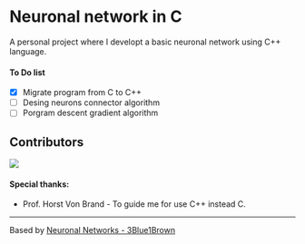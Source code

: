 
# Neuronal network in C

A personal project where I developt a basic neuronal network using C++ language.

#### To Do list

- [x] Migrate program from C to C++
- [ ] Desing neurons connector algorithm
- [ ] Porgram descent gradient algorithm

## Contributors
<a href="https://github.com/uwo-o/Neuronal-Network-C/graphs/contributors">
<img src="https://contrib.rocks/image?repo=uwo-o/Neuronal-Network-C" />
</a>

#### Special thanks:
- Prof. Horst Von Brand - To guide me for use C++ instead C.

---
Based by [Neuronal Networks - 3Blue1Brown](https://www.youtube.com/watch?v=aircAruvnKk&list=PLZHQObOWTQDNU6R1_67000Dx_ZCJB-3pi&ab_channel=3Blue1Brown)